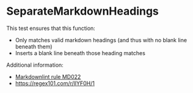 # SeparateMarkdownHeadings

This test ensures that this function:

- Only matches valid markdown headings (and thus with no blank line beneath them)
- Inserts a blank line beneath those heading matches

Additional information:

- [Markdownlint rule MD022](https://github.com/markdownlint/markdownlint/blob/master/docs/RULES.md#md022---headers-should-be-surrounded-by-blank-lines)
- https://regex101.com/r/llYF0H/1
